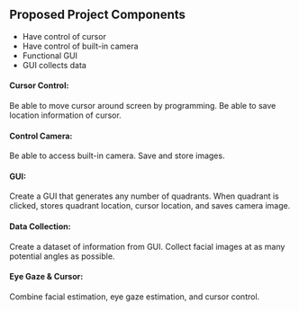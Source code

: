 ## Proposed Project Components
* Have control of cursor
* Have control of built-in camera
* Functional GUI
* GUI collects data

#### Cursor Control:
Be able to move cursor around screen by programming.
Be able to save location information of cursor.

#### Control Camera:
Be able to access built-in camera.
Save and store images.

#### GUI:
Create a GUI that generates any number of quadrants.
When quadrant is clicked, stores quadrant location, cursor location, and saves camera image.

#### Data Collection:
Create a dataset of information from GUI.
Collect facial images at as many potential angles as possible.

#### Eye Gaze & Cursor:
Combine facial estimation, eye gaze estimation, and cursor control.
